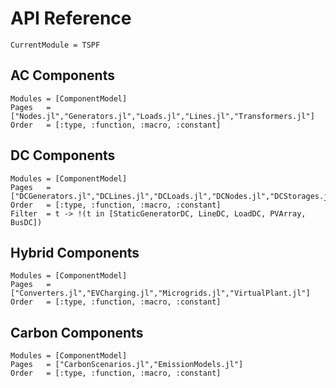# API Reference

```@meta
CurrentModule = TSPF
```

## AC Components
```@autodocs
Modules = [ComponentModel]
Pages   = ["Nodes.jl","Generators.jl","Loads.jl","Lines.jl","Transformers.jl"]
Order   = [:type, :function, :macro, :constant]
```

## DC Components
```@autodocs
Modules = [ComponentModel]
Pages   = ["DCGenerators.jl","DCLines.jl","DCLoads.jl","DCNodes.jl","DCStorages.jl"]
Order   = [:type, :function, :macro, :constant]
Filter  = t -> !(t in [StaticGeneratorDC, LineDC, LoadDC, PVArray, BusDC])
```

## Hybrid Components
```@autodocs
Modules = [ComponentModel]
Pages   = ["Converters.jl","EVCharging.jl","Microgrids.jl","VirtualPlant.jl"]
Order   = [:type, :function, :macro, :constant]
```

## Carbon Components
```@autodocs
Modules = [ComponentModel]
Pages   = ["CarbonScenarios.jl","EmissionModels.jl"]
Order   = [:type, :function, :macro, :constant]
```